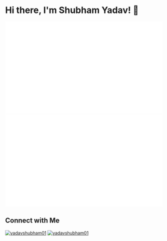 
# Hi there, I'm Shubham Yadav! 👋

![](https://raw.githubusercontent.com/yadavshubham01/github-stats/master/generated/overview.svg#gh-dark-mode-only)
![](https://raw.githubusercontent.com//yadavshubham01/github-stats/master/generated/overview.svg#gh-light-mode-only)

## Connect with Me
<p align="left">
<a href="https://linkedin.com/in/yadavshubham01" target="blank"><img align="center" src="https://cdn.jsdelivr.net/npm/simple-icons@3.0.1/icons/linkedin.svg" alt="yadavshubham01" height="30" width="40" /></a>
<a href="https://github.com/yadavshubham01" target="blank"><img align="center" src="https://cdn.jsdelivr.net/npm/simple-icons@3.0.1/icons/github.svg" alt="yadavshubham01" height="30" width="40" /></a>
</p>
